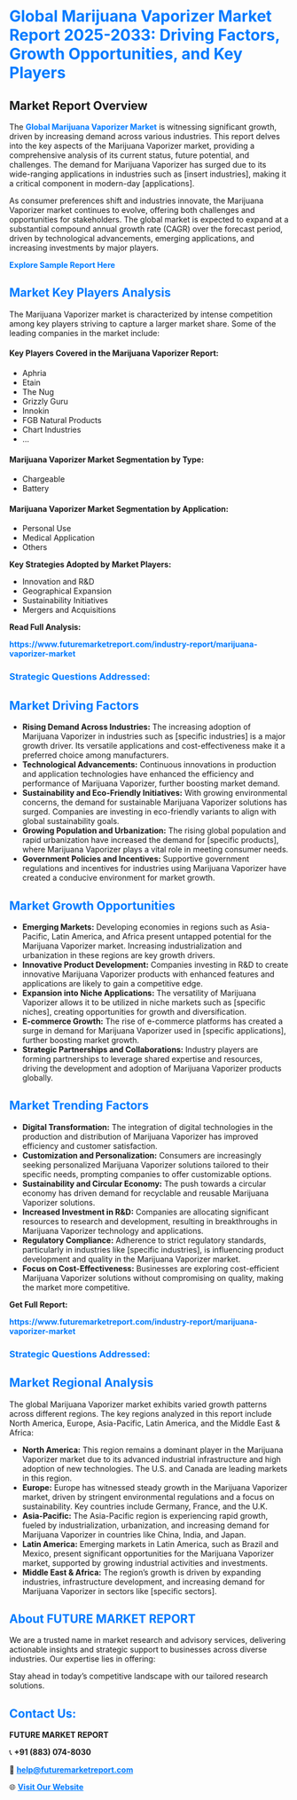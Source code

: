 <h1 style="color: #007BFF;">Global Marijuana Vaporizer Market Report 2025-2033: Driving Factors, Growth Opportunities, and Key Players</h1>

<section id="overview">
<h2>Market Report Overview</h2>
<p>The <a href="https://www.futuremarketreport.com/industry-report/marijuana-vaporizer-market" style="color: #007BFF; text-decoration: none;"><strong>Global Marijuana Vaporizer Market</strong></a> is witnessing significant growth, driven by increasing demand across various industries. This report delves into the key aspects of the Marijuana Vaporizer market, providing a comprehensive analysis of its current status, future potential, and challenges. The demand for Marijuana Vaporizer has surged due to its wide-ranging applications in industries such as [insert industries], making it a critical component in modern-day [applications].</p>
<p>As consumer preferences shift and industries innovate, the Marijuana Vaporizer market continues to evolve, offering both challenges and opportunities for stakeholders. The global market is expected to expand at a substantial compound annual growth rate (CAGR) over the forecast period, driven by technological advancements, emerging applications, and increasing investments by major players.</p>
</section>

<section id="overview">
<p><a href="https://www.futuremarketreport.com/request-sample/reportId=105694" style="color: #007BFF; text-decoration: none;"><strong>Explore Sample Report Here</strong></a></p>
</section>

<section id="key-players">
<h2 style="color: #007BFF;">Market Key Players Analysis</h2>
<p>The Marijuana Vaporizer market is characterized by intense competition among key players striving to capture a larger market share. Some of the leading companies in the market include:</p>
<h4>Key Players Covered in the Marijuana Vaporizer Report:</h4>
<ul><li>Aphria</li><li>Etain</li><li>The Nug</li><li>Grizzly Guru</li><li>Innokin</li><li>FGB Natural Products</li><li>Chart Industries</li><li>...</li></ul>
<h4>Marijuana Vaporizer Market Segmentation by Type:</h4>
<ul><li>Chargeable</li><li>Battery</li></ul>

<h4>Marijuana Vaporizer Market Segmentation by Application:</h4>
<ul><li>Personal Use</li><li>Medical Application</li><li>Others</li></ul>
<p><strong>Key Strategies Adopted by Market Players:</strong></p>
<ul>
<li>Innovation and R&D</li>
<li>Geographical Expansion</li>
<li>Sustainability Initiatives</li>
<li>Mergers and Acquisitions</li>
</ul>
</section>

<section>
<p><strong>Read Full Analysis: </strong></p><a href="https://www.futuremarketreport.com/industry-report/marijuana-vaporizer-market" style="color: #007BFF; text-decoration: none;"><strong>https://www.futuremarketreport.com/industry-report/marijuana-vaporizer-market</strong></a>
<h3 style="color: #007BFF;">Strategic Questions Addressed:</h3>
</section>

<section id="driving-factors">
<h2 style="color: #007BFF;">Market Driving Factors</h2>
<ul>
<li><strong>Rising Demand Across Industries:</strong> The increasing adoption of Marijuana Vaporizer in industries such as [specific industries] is a major growth driver. Its versatile applications and cost-effectiveness make it a preferred choice among manufacturers.</li>
<li><strong>Technological Advancements:</strong> Continuous innovations in production and application technologies have enhanced the efficiency and performance of Marijuana Vaporizer, further boosting market demand.</li>
<li><strong>Sustainability and Eco-Friendly Initiatives:</strong> With growing environmental concerns, the demand for sustainable Marijuana Vaporizer solutions has surged. Companies are investing in eco-friendly variants to align with global sustainability goals.</li>
<li><strong>Growing Population and Urbanization:</strong> The rising global population and rapid urbanization have increased the demand for [specific products], where Marijuana Vaporizer plays a vital role in meeting consumer needs.</li>
<li><strong>Government Policies and Incentives:</strong> Supportive government regulations and incentives for industries using Marijuana Vaporizer have created a conducive environment for market growth.</li>
</ul>
</section>

<section id="growth-opportunities">
<h2 style="color: #007BFF;">Market Growth Opportunities</h2>
<ul>
<li><strong>Emerging Markets:</strong> Developing economies in regions such as Asia-Pacific, Latin America, and Africa present untapped potential for the Marijuana Vaporizer market. Increasing industrialization and urbanization in these regions are key growth drivers.</li>
<li><strong>Innovative Product Development:</strong> Companies investing in R&D to create innovative Marijuana Vaporizer products with enhanced features and applications are likely to gain a competitive edge.</li>
<li><strong>Expansion into Niche Applications:</strong> The versatility of Marijuana Vaporizer allows it to be utilized in niche markets such as [specific niches], creating opportunities for growth and diversification.</li>
<li><strong>E-commerce Growth:</strong> The rise of e-commerce platforms has created a surge in demand for Marijuana Vaporizer used in [specific applications], further boosting market growth.</li>
<li><strong>Strategic Partnerships and Collaborations:</strong> Industry players are forming partnerships to leverage shared expertise and resources, driving the development and adoption of Marijuana Vaporizer products globally.</li>
</ul>
</section>

<section id="trending-factors">
<h2 style="color: #007BFF;">Market Trending Factors</h2>
<ul>
<li><strong>Digital Transformation:</strong> The integration of digital technologies in the production and distribution of Marijuana Vaporizer has improved efficiency and customer satisfaction.</li>
<li><strong>Customization and Personalization:</strong> Consumers are increasingly seeking personalized Marijuana Vaporizer solutions tailored to their specific needs, prompting companies to offer customizable options.</li>
<li><strong>Sustainability and Circular Economy:</strong> The push towards a circular economy has driven demand for recyclable and reusable Marijuana Vaporizer solutions.</li>
<li><strong>Increased Investment in R&D:</strong> Companies are allocating significant resources to research and development, resulting in breakthroughs in Marijuana Vaporizer technology and applications.</li>
<li><strong>Regulatory Compliance:</strong> Adherence to strict regulatory standards, particularly in industries like [specific industries], is influencing product development and quality in the Marijuana Vaporizer market.</li>
<li><strong>Focus on Cost-Effectiveness:</strong> Businesses are exploring cost-efficient Marijuana Vaporizer solutions without compromising on quality, making the market more competitive.</li>
</ul>
</section>

<section>
<p><strong>Get Full Report: </strong></p><a href="https://www.futuremarketreport.com/industry-report/marijuana-vaporizer-market" style="color: #007BFF; text-decoration: none;"><strong>https://www.futuremarketreport.com/industry-report/marijuana-vaporizer-market</strong></a>
<h3 style="color: #007BFF;">Strategic Questions Addressed:</h3>
</section>


<section id="regional-analysis">
<h2 style="color: #007BFF;">Market Regional Analysis</h2>
<p>The global Marijuana Vaporizer market exhibits varied growth patterns across different regions. The key regions analyzed in this report include North America, Europe, Asia-Pacific, Latin America, and the Middle East & Africa:</p>
<ul>
<li><strong>North America:</strong> This region remains a dominant player in the Marijuana Vaporizer market due to its advanced industrial infrastructure and high adoption of new technologies. The U.S. and Canada are leading markets in this region.</li>
<li><strong>Europe:</strong> Europe has witnessed steady growth in the Marijuana Vaporizer market, driven by stringent environmental regulations and a focus on sustainability. Key countries include Germany, France, and the U.K.</li>
<li><strong>Asia-Pacific:</strong> The Asia-Pacific region is experiencing rapid growth, fueled by industrialization, urbanization, and increasing demand for Marijuana Vaporizer in countries like China, India, and Japan.</li>
<li><strong>Latin America:</strong> Emerging markets in Latin America, such as Brazil and Mexico, present significant opportunities for the Marijuana Vaporizer market, supported by growing industrial activities and investments.</li>
<li><strong>Middle East & Africa:</strong> The region’s growth is driven by expanding industries, infrastructure development, and increasing demand for Marijuana Vaporizer in sectors like [specific sectors].</li>
</ul>
</section>

<footer>
<h2 style="color: #007BFF;">About FUTURE MARKET REPORT</h2>
<p>We are a trusted name in market research and advisory services, delivering actionable insights and strategic support to businesses across diverse industries. Our expertise lies in offering:</p>

<p>Stay ahead in today’s competitive landscape with our tailored research solutions.</p>

<h2 style="color: #007BFF;">Contact Us:</h2>
<p><strong>FUTURE MARKET REPORT</strong></p>
<p>📞 <strong>+91 (883) 074-8030</strong></p>
<p>📧 <strong><a href="mailto:help@futuremarketreport.com" style="color: #007BFF;">help@futuremarketreport.com</a></strong></p>
<p>🌐 <strong><a href="https://www.futuremarketreport.com/" style="color: #007BFF;">Visit Our Website</a></strong></p>
</footer>